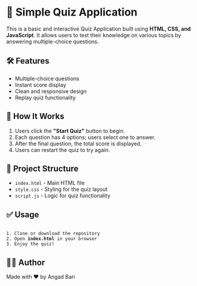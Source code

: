 <h1>🎯 Simple Quiz Application</h1>

<p>This is a basic and interactive Quiz Application built using <strong>HTML, CSS, and JavaScript</strong>. It allows users to test their knowledge on various topics by answering multiple-choice questions.</p>

<h2>🛠 Features</h2>
<ul>
  <li>Multiple-choice questions</li>
  <li>Instant score display</li>
  <li>Clean and responsive design</li>
  <li>Replay quiz functionality</li>
</ul>

<h2>🚀 How It Works</h2>
<ol>
  <li>Users click the <strong>"Start Quiz"</strong> button to begin.</li>
  <li>Each question has 4 options; users select one to answer.</li>
  <li>After the final question, the total score is displayed.</li>
  <li>Users can restart the quiz to try again.</li>
</ol>

<h2>📁 Project Structure</h2>
<ul>
  <li><code>index.html</code> - Main HTML file</li>
  <li><code>style.css</code> - Styling for the quiz layout</li>
  <li><code>script.js</code> - Logic for quiz functionality</li>
</ul>



<h2>✅ Usage</h2>
<pre><code>
1. Clone or download the repository
2. Open <strong>index.html</strong> in your browser
3. Enjoy the quiz!
</code></pre>

<h2>🧑‍💻 Author</h2>
<p>Made with ❤️ by Angad Bari</p>
